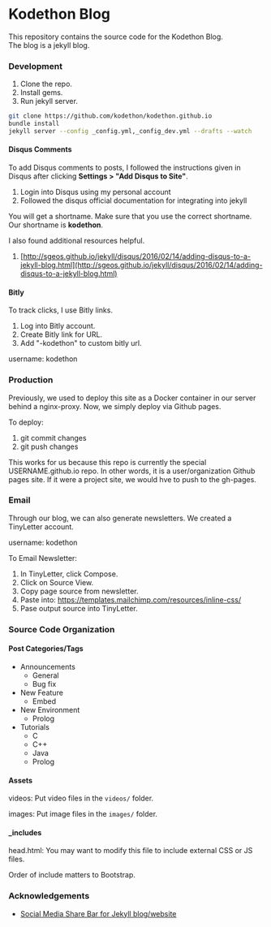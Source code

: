 # Kodethon Blog

This repository contains the source code for the Kodethon Blog.  
The blog is a jekyll blog.

### Development

1. Clone the repo.  
2. Install gems.  
3. Run jekyll server.

```bash
git clone https://github.com/kodethon/kodethon.github.io
bundle install
jekyll server --config _config.yml,_config_dev.yml --drafts --watch
```

#### Disqus Comments

To add Disqus comments to posts, I followed the instructions given in Disqus
after clicking **Settings > "Add Disqus to Site"**.

1. Login into Disqus using my personal account
2. Followed the disqus official documentation for integrating into jekyll

You will get a shortname.  Make sure that you use the correct shortname.  Our
shortname is <b>kodethon</b>.

I also found additional resources helpful.

1. [http://sgeos.github.io/jekyll/disqus/2016/02/14/adding-disqus-to-a-jekyll-blog.html](http://sgeos.github.io/jekyll/disqus/2016/02/14/adding-disqus-to-a-jekyll-blog.html)

#### Bitly

To track clicks, I use Bitly links.

1. Log into Bitly account.
2. Create Bitly link for URL. 
3. Add "-kodethon" to custom bitly url.

username: kodethon

### Production

Previously, we used to deploy this site as a Docker container in our server
behind a nginx-proxy.  Now, we simply deploy via Github pages. 

To deploy:

1. git commit changes
2. git push changes 

This works for us because this repo is currently the special USERNAME.github.io
repo.  In other words, it is a user/organization Github pages site.  If it were
a project site, we would hve to push to the gh-pages.


### Email

Through our blog, we can also generate newsletters.  We created a TinyLetter
account.

username: kodethon

To Email Newsletter:
1. In TinyLetter, click Compose.
2. Click on Source View.
3. Copy page source from newsletter.
4. Paste into: https://templates.mailchimp.com/resources/inline-css/
5. Pase output source into TinyLetter.

### Source Code Organization

#### Post Categories/Tags

* Announcements
  * General
  * Bug fix
* New Feature
  * Embed
* New Environment
  * Prolog
* Tutorials
  * C
  * C++
  * Java
  * Prolog 


#### Assets

videos: Put video files in the `videos/` folder.  

images: Put image files in the `images/` folder.

#### _includes

head.html: You may want to modify this file to include external CSS or JS files.

Order of include matters to Bootstrap.


### Acknowledgements

* [Social Media Share Bar for Jekyll blog/website](http://mycyberuniverse.com/web/social-media-share-bar-jekyll-blog-website.html)

